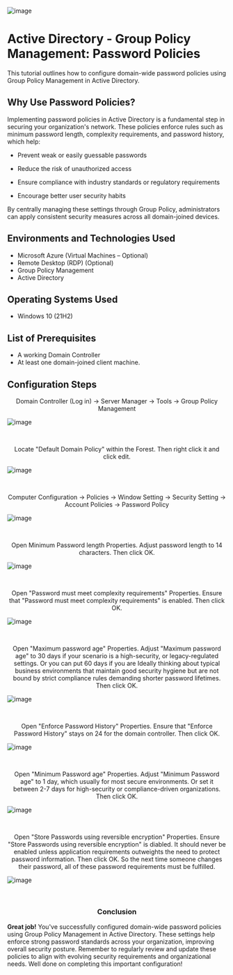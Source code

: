 <p align="center">

![image](https://github.com/user-attachments/assets/68b61d3f-9575-41c2-80ec-05cbb1f5f5b0)
</p>

<h1>Active Directory - Group Policy Management: Password Policies</h1>
This tutorial outlines how to configure domain-wide password policies using Group Policy Management in Active Directory.<br />

<h2>Why Use Password Policies?</h2>
Implementing password policies in Active Directory is a fundamental step in securing your organization's network. These policies enforce rules such as minimum password length, complexity requirements, and password history, which help:

- Prevent weak or easily guessable passwords

- Reduce the risk of unauthorized access

- Ensure compliance with industry standards or regulatory requirements

- Encourage better user security habits

By centrally managing these settings through Group Policy, administrators can apply consistent security measures across all domain-joined devices.

<h2>Environments and Technologies Used</h2>

- Microsoft Azure (Virtual Machines – Optional) 
- Remote Desktop (RDP) (Optional) 
- Group Policy Management
- Active Directory

<h2>Operating Systems Used </h2>

- Windows 10</b> (21H2)

<h2>List of Prerequisites</h2>

- A working Domain Controller
- At least one domain-joined client machine.

<h2>Configuration Steps</h2>

<p align="center">
Domain Controller (Log in) -> Server Manager -> Tools -> Group Policy Management 

</p>
<p>

![image](https://github.com/user-attachments/assets/36eab2ae-5384-47de-8bf6-49af6aef959f)

</p>
<br />

<p align="center">
Locate "Default Domain Policy" within the Forest. Then right click it and click edit.

</p>
<p>

![image](https://github.com/user-attachments/assets/eacccd92-6463-42c3-98ae-3febad367ada)

</p>
<br />

<p align="center">
Computer Configuration -> Policies -> Window Setting -> Security Setting -> Account Policies -> Password Policy

</p>
<p>

![image](https://github.com/user-attachments/assets/7dee4c21-72a3-430a-b33a-85efc9777525)
</p>
<br />

<p align="center">
Open Minimum Password length Properties. Adjust password length to 14 characters. Then click OK.

</p>
<p>

![image](https://github.com/user-attachments/assets/be77f35a-5232-48db-8843-087f8f1a00d8)
</p>
<br />

<p align="center">
Open "Password must meet complexity requirements" Properties. Ensure that "Password must meet complexity requirements" is enabled. Then click OK.

</p>
<p>

![image](https://github.com/user-attachments/assets/7bb4895e-ee06-4d2d-b7e1-a1b72998df85)

</p>
<br />

<p align="center">
Open "Maximum password age" Properties. Adjust "Maximum password age" to 30 days if your scenario is a high-security, or legacy-regulated settings. Or you can put 60 days if you are Ideally thinking about typical business environments that maintain good security hygiene but are not bound by strict compliance rules demanding shorter password lifetimes. Then click OK.

</p>
<p>

![image](https://github.com/user-attachments/assets/34df55db-e530-4b24-a4d5-d91cf61a07ca)

</p>
<br />

<p align="center">
Open "Enforce Password History" Properties. Ensure that "Enforce Password History" stays on 24 for the domain controller. Then click OK.

</p>
<p>

![image](https://github.com/user-attachments/assets/30450069-f987-426d-b045-ec04adef3021)

</p>
<br />

<p align="center">
Open "Minimum Password age" Properties. Adjust "Minimum Password age" to 1 day, which usually for most secure environments. Or set it between 2-7 days for high-security or compliance-driven organizations. Then click OK.

</p>
<p>

![image](https://github.com/user-attachments/assets/35391ba1-ae9f-45bc-b08c-bd8265deba90)

</p>
<br />

<p align="center">
Open "Store Passwords using reversible encryption" Properties. Ensure "Store Passwords using reversible encryption" is diabled. It should never be enabled unless application requirements outweights the need to protect password information. Then click OK. So the next time someone changes their password, all of these password requirements must be fulfilled.

</p>
<p>

![image](https://github.com/user-attachments/assets/bdf7366c-0081-4133-aef2-e1aa22c61318)

</p>
<br />

<h3 align="center">Conclusion</h3>

<p align="center">

**Great job!** You've successfully configured domain-wide password policies using Group Policy Management in Active Directory. These settings help enforce strong password standards across your organization, improving overall security posture. Remember to regularly review and update these policies to align with evolving security requirements and organizational needs. Well done on completing this important configuration!</p>

